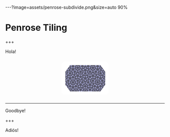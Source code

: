 ---?image=assets/penrose-subdivide.png&size=auto 90%
# Penrose Tiling

+++

Hola!

<center>
<img src="assets/penrose-subdivide.png" width="128" style="background-color:#fff;border-radius: 10px; padding:10px; margin: 10px">
</center>


---

Goodbye!

+++

Adiós!
